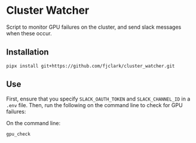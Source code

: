 # Cluster Watcher

Script to monitor GPU failures on the cluster, and send slack messages when these occur.

## Installation
```
pipx install git+https://github.com/fjclark/cluster_watcher.git
```

## Use
First, ensure that you specify `SLACK_OAUTH_TOKEN` and `SLACK_CHANNEL_ID` in a `.env` file. Then, run the following on the command line to check for GPU failures:

On the command line:
```
gpu_check
```